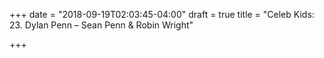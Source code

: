 +++
date = "2018-09-19T02:03:45-04:00"
draft = true
title = "Celeb Kids: 23. Dylan Penn – Sean Penn & Robin Wright"

+++
